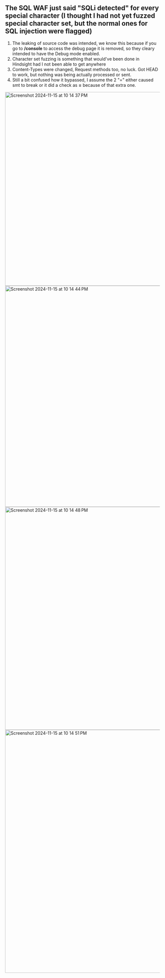 
## The SQL WAF just said "SQLi detected" for every special character (I thought I had not yet fuzzed special character set, but the normal ones for SQL injection were flagged)

1) The leaking of source code was intended, we know this because if you go to **/console** to access the debug page it is removed, so they cleary intended to have the Debug mode enabled.
2) Character set fuzzing is something that would've been done in Hindsight had I not been able to get anywhere
3) Content-Types were changed, Request methods too, no luck. Got HEAD to work, but nothing was being actually processed or sent.
4) Still a bit confused how it bypassed, I assume the 2 "=" either caused smt to break or it did a check as **=** because of that extra one.

<img width="628" alt="Screenshot 2024-11-15 at 10 14 37 PM" src="https://github.com/user-attachments/assets/ff0db6b0-4f33-4115-a2f5-3b16f7112ca7">

<img width="717" alt="Screenshot 2024-11-15 at 10 14 44 PM" src="https://github.com/user-attachments/assets/d4954824-0382-4343-87dc-d48cad8802bc">

<img width="723" alt="Screenshot 2024-11-15 at 10 14 48 PM" src="https://github.com/user-attachments/assets/e43eff06-749e-4abc-961c-8b614d9b6a12">

<img width="788" alt="Screenshot 2024-11-15 at 10 14 51 PM" src="https://github.com/user-attachments/assets/248259d4-a200-4999-a602-73f070c44d55">
